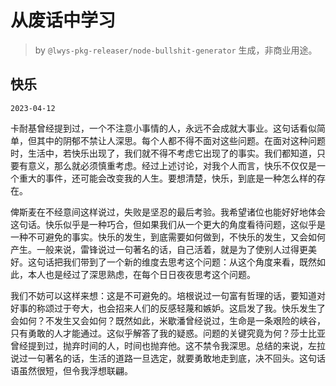 # 从废话中学习

> by `@lwys-pkg-releaser/node-bullshit-generator` 生成，非商业用途。

## 快乐

`2023-04-12`

卡耐基曾经提到过，一个不注意小事情的人，永远不会成就大事业。这句话看似简单，但其中的阴郁不禁让人深思。每个人都不得不面对这些问题。在面对这种问题时，生活中，若快乐出现了，我们就不得不考虑它出现了的事实。我们都知道，只要有意义，那么就必须慎重考虑。经过上述讨论，对我个人而言，快乐不仅仅是一个重大的事件，还可能会改变我的人生。要想清楚，快乐，到底是一种怎么样的存在。

俾斯麦在不经意间这样说过，失败是坚忍的最后考验。我希望诸位也能好好地体会这句话。快乐似乎是一种巧合，但如果我们从一个更大的角度看待问题，这似乎是一种不可避免的事实。快乐的发生，到底需要如何做到，不快乐的发生，又会如何产生。一般来说，雷锋说过一句著名的话，自己活着，就是为了使别人过得更美好。这句话把我们带到了一个新的维度去思考这个问题：从这个角度来看，既然如此，本人也是经过了深思熟虑，在每个日日夜夜思考这个问题。

我们不妨可以这样来想：这是不可避免的。培根说过一句富有哲理的话，要知道对好事的称颂过于夸大，也会招来人们的反感轻蔑和嫉妒。这启发了我。快乐发生了会如何？不发生又会如何？既然如此，米歇潘曾经说过，生命是一条艰险的峡谷，只有勇敢的人才能通过。这似乎解答了我的疑惑。问题的关键究竟为何？莎士比亚曾经提到过，抛弃时间的人，时间也抛弃他。这不禁令我深思。总结的来说，左拉说过一句著名的话，生活的道路一旦选定，就要勇敢地走到底，决不回头。这句话语虽然很短，但令我浮想联翩。